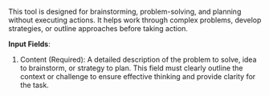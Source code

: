 This tool is designed for brainstorming, problem-solving, and planning without executing actions. It helps work through complex problems, develop strategies, or outline approaches before taking action.

**Input Fields**:
1. Content (Required): A detailed description of the problem to solve, idea to brainstorm, or strategy to plan. This field must clearly outline the context or challenge to ensure effective thinking and provide clarity for the task.
